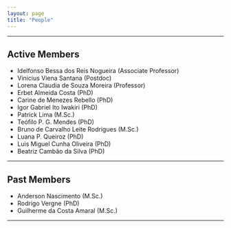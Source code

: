 ```yaml
---
layout: page
title: "People"
---
```

---
## Active Members

  - Idelfonso Bessa dos Reis Nogueira (Associate Professor)
  - Vinicius Viena Santana (Postdoc)
  - Lorena Claudia de Souza Moreira (Professor)
  - Erbet Almeida Costa (PhD)
  - Carine de Menezes Rebello (PhD)
  - Igor Gabriel Ito Iwakiri (PhD)
  - Patrick Lima (M.Sc.)
  - Teófilo P. G. Mendes (PhD)
  - Bruno de Carvalho Leite Rodrigues (M.Sc.)
  - Luana P. Queiroz (PhD)
  - Luis Miguel Cunha Oliveira (PhD)
  - Beatriz Cambão da Silva (PhD)

---
## Past Members

  - Anderson Nascimento (M.Sc.)
  - Rodrigo Vergne (PhD)
  - Guilherme da Costa Amaral (M.Sc.)

---
